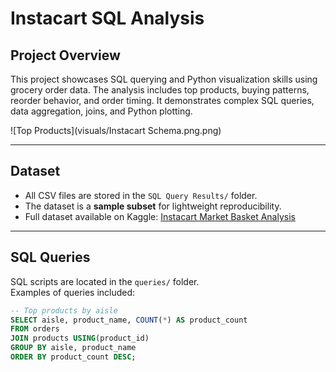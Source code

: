 # Instacart SQL Analysis

## Project Overview
This project showcases SQL querying and Python visualization skills using grocery order data. 
The analysis includes top products, buying patterns, reorder behavior, and order timing. 
It demonstrates complex SQL queries, data aggregation, joins, and Python plotting.

![Top Products](visuals/Instacart Schema.png.png)

---

## Dataset
- All CSV files are stored in the `SQL Query Results/` folder.  
- The dataset is a **sample subset** for lightweight reproducibility.  
- Full dataset available on Kaggle: [Instacart Market Basket Analysis](https://www.kaggle.com/c/instacart-market-basket-analysis/data)

---

## SQL Queries
SQL scripts are located in the `queries/` folder.  
Examples of queries included:  

```sql
-- Top products by aisle
SELECT aisle, product_name, COUNT(*) AS product_count
FROM orders
JOIN products USING(product_id)
GROUP BY aisle, product_name
ORDER BY product_count DESC;
